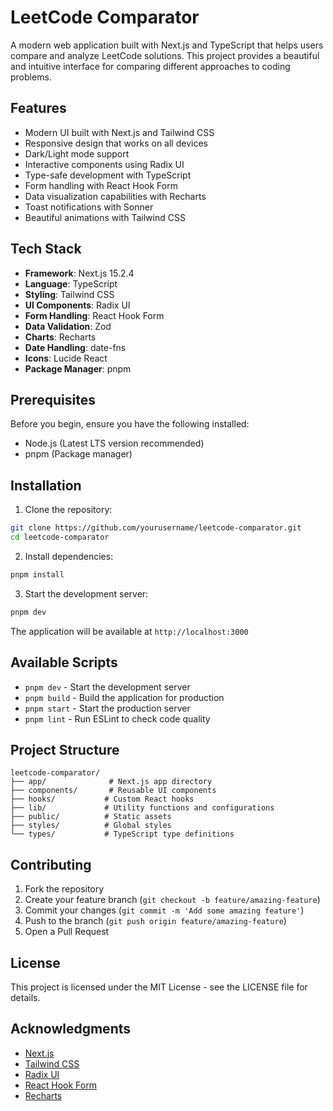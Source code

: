 # LeetCode Comparator

A modern web application built with Next.js and TypeScript that helps users compare and analyze LeetCode solutions. This project provides a beautiful and intuitive interface for comparing different approaches to coding problems.

## Features

- Modern UI built with Next.js and Tailwind CSS
- Responsive design that works on all devices
- Dark/Light mode support
- Interactive components using Radix UI
- Type-safe development with TypeScript
- Form handling with React Hook Form
- Data visualization capabilities with Recharts
- Toast notifications with Sonner
- Beautiful animations with Tailwind CSS

## Tech Stack

- **Framework**: Next.js 15.2.4
- **Language**: TypeScript
- **Styling**: Tailwind CSS
- **UI Components**: Radix UI
- **Form Handling**: React Hook Form
- **Data Validation**: Zod
- **Charts**: Recharts
- **Date Handling**: date-fns
- **Icons**: Lucide React
- **Package Manager**: pnpm

## Prerequisites

Before you begin, ensure you have the following installed:
- Node.js (Latest LTS version recommended)
- pnpm (Package manager)

## Installation

1. Clone the repository:
```bash
git clone https://github.com/yourusername/leetcode-comparator.git
cd leetcode-comparator
```

2. Install dependencies:
```bash
pnpm install
```

3. Start the development server:
```bash
pnpm dev
```

The application will be available at `http://localhost:3000`

## Available Scripts

- `pnpm dev` - Start the development server
- `pnpm build` - Build the application for production
- `pnpm start` - Start the production server
- `pnpm lint` - Run ESLint to check code quality

## Project Structure

```
leetcode-comparator/
├── app/              # Next.js app directory
├── components/       # Reusable UI components
├── hooks/           # Custom React hooks
├── lib/             # Utility functions and configurations
├── public/          # Static assets
├── styles/          # Global styles
└── types/           # TypeScript type definitions
```

## Contributing

1. Fork the repository
2. Create your feature branch (`git checkout -b feature/amazing-feature`)
3. Commit your changes (`git commit -m 'Add some amazing feature'`)
4. Push to the branch (`git push origin feature/amazing-feature`)
5. Open a Pull Request

## License

This project is licensed under the MIT License - see the LICENSE file for details.

## Acknowledgments

- [Next.js](https://nextjs.org/)
- [Tailwind CSS](https://tailwindcss.com/)
- [Radix UI](https://www.radix-ui.com/)
- [React Hook Form](https://react-hook-form.com/)
- [Recharts](https://recharts.org/) 